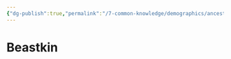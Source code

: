 ```yaml
---
{"dg-publish":true,"permalink":"/7-common-knowledge/demographics/ancestries/beastkin/beastkin/","noteIcon":""}
---
```


# Beastkin

